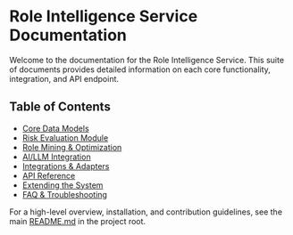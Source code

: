 # Role Intelligence Service Documentation

Welcome to the documentation for the Role Intelligence Service. This suite of documents provides detailed information on each core functionality, integration, and API endpoint.

## Table of Contents

- [Core Data Models](core_data_models.md)
- [Risk Evaluation Module](risk_evaluation.md)
- [Role Mining & Optimization](role_mining_optimization.md)
- [AI/LLM Integration](ai_llm_integration.md)
- [Integrations & Adapters](integrations.md)
- [API Reference](api_reference.md)
- [Extending the System](extending.md)
- [FAQ & Troubleshooting](faq.md)

For a high-level overview, installation, and contribution guidelines, see the main [README.md](../README.md) in the project root. 